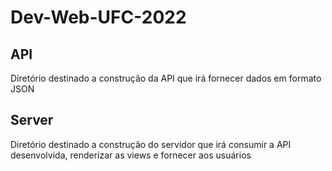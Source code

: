 # Dev-Web-UFC-2022

## API
Diretório destinado a construção da API que irá fornecer dados em formato JSON

## Server
Diretório destinado a construção do servidor que irá consumir a API desenvolvida, renderizar as views e fornecer aos usuários